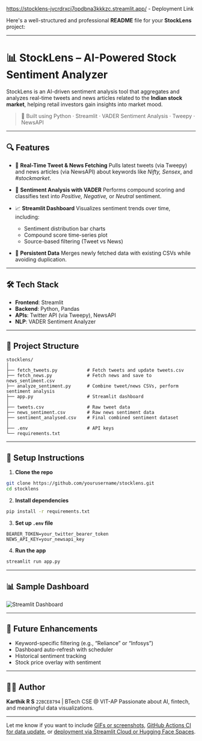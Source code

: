 https://stocklens-jvcrdrxcj7opdbna3kkkzc.streamlit.app/ - Deployment Link


Here's a well-structured and professional **README** file for your **StockLens** project:

---

# 📊 StockLens – AI-Powered Stock Sentiment Analyzer

StockLens is an AI-driven sentiment analysis tool that aggregates and analyzes real-time tweets and news articles related to the **Indian stock market**, helping retail investors gain insights into market mood.

> 🚀 Built using Python · Streamlit · VADER Sentiment Analysis · Tweepy · NewsAPI

---

## 🔍 Features

* 🔁 **Real-Time Tweet & News Fetching**
  Pulls latest tweets (via Tweepy) and news articles (via NewsAPI) about keywords like *Nifty, Sensex*, and *#stockmarket*.

* 🧠 **Sentiment Analysis with VADER**
  Performs compound scoring and classifies text into *Positive, Negative,* or *Neutral* sentiment.

* 📈 **Streamlit Dashboard**
  Visualizes sentiment trends over time, including:

  * Sentiment distribution bar charts
  * Compound score time-series plot
  * Source-based filtering (Tweet vs News)

* 💾 **Persistent Data**
  Merges newly fetched data with existing CSVs while avoiding duplication.

---

## 🛠️ Tech Stack

* **Frontend**: Streamlit
* **Backend**: Python, Pandas
* **APIs**: Twitter API (via Tweepy), NewsAPI
* **NLP**: VADER Sentiment Analyzer

---

## 📁 Project Structure

```
stocklens/
│
├── fetch_tweets.py           # Fetch tweets and update tweets.csv
├── fetch_news.py             # Fetch news and save to news_sentiment.csv
├── analyze_sentiment.py      # Combine tweet/news CSVs, perform sentiment analysis
├── app.py                    # Streamlit dashboard
│
├── tweets.csv                # Raw tweet data
├── news_sentiment.csv        # Raw news sentiment data
├── sentiment_analysed.csv    # Final combined sentiment dataset
│
├── .env                      # API keys
└── requirements.txt
```

---

## 🧪 Setup Instructions

1. **Clone the repo**

```bash
git clone https://github.com/yourusername/stocklens.git
cd stocklens
```

2. **Install dependencies**

```bash
pip install -r requirements.txt
```

3. **Set up `.env` file**

```
BEARER_TOKEN=your_twitter_bearer_token
NEWS_API_KEY=your_newsapi_key
```

4. **Run the app**

```bash
streamlit run app.py
```

---

## 📊 Sample Dashboard

![Streamlit Dashboard](https://your-image-link.com/dashboard.png)

---

## 🧠 Future Enhancements

* Keyword-specific filtering (e.g., “Reliance” or “Infosys”)
* Dashboard auto-refresh with scheduler
* Historical sentiment tracking
* Stock price overlay with sentiment

---

## 👨‍💻 Author

**Karthik R S**
`22BCE8794` | BTech CSE @ VIT-AP
Passionate about AI, fintech, and meaningful data visualizations.

---

Let me know if you want to include [GIFs or screenshots](f), [GitHub Actions CI for data update](f), or [deployment via Streamlit Cloud or Hugging Face Spaces](f).

